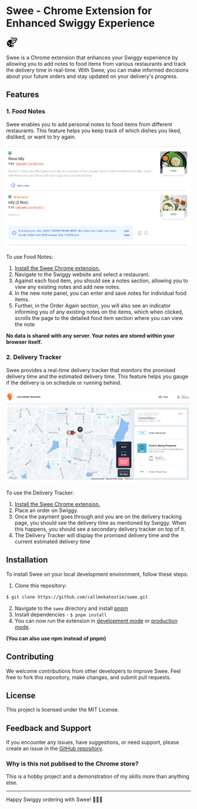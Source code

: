 # Swee - Chrome Extension for Enhanced Swiggy Experience

![Swee Logo](./assets/logo.png)

Swee is a Chrome extension that enhances your Swiggy experience by allowing you to add notes to food items from various restaurants and track the delivery time in real-time. With Swee, you can make informed decisions about your future orders and stay updated on your delivery's progress.

## Features

### 1. Food Notes

Swee enables you to add personal notes to food items from different restaurants. This feature helps you keep track of which dishes you liked, disliked, or want to try again. 

![Food Notes Screenshot](./assets/notes-manager.png)

To use Food Notes:
1. [Install the Swee Chrome extension.](#installation)
2. Navigate to the Swiggy website and select a restaurant.
3. Against each food item, you should see a notes section, allowing you to view any existing notes and add new notes.
4. In the new note panel, you can enter and save notes for individual food items.
5. Further, in the Order Again section, you will also see an indicator informing you of any existing notes on the items, which when clicked, scrolls the page to the detailed food item section where you can view the note

**No data is shared with any server. Your notes are stored within your browser itself.**

### 2. Delivery Tracker

Swee provides a real-time delivery tracker that monitors the promised delivery time and the estimated delivery time. This feature helps you gauge if the delivery is on schedule or running behind.

![Delivery Tracker Screenshot](./assets/delivery-monitor.png)

To use the Delivery Tracker:
1. [Install the Swee Chrome extension.](#installation)
2. Place an order on Swiggy.
3. Once the payment goes through and you are on the delivery tracking page, you should see the delivery time as mentioned by Swiggy. When this happens, you should see a secondary delivery tracker on top of it.
4. The Delivery Tracker will display the promised delivery time and the current estimated delivery time

## Installation

To install Swee on your local development environment, follow these steps:

1. Clone this repository:

  ```bash
  $ git clone https://github.com/callmekatootie/swee.git
  ```

2. Navigate to the `swee` directory and install [pnpm](https://pnpm.io/installation)
3. Install dependencies - `$ pnpm install`
4. You can now run the extension in [development mode](https://docs.plasmo.com/framework/workflows/dev) or [production mode](https://docs.plasmo.com/framework/workflows/build).

**(You can also use npm instead of pnpm)**

## Contributing

We welcome contributions from other developers to improve Swee. Feel free to fork this repository, make changes, and submit pull requests.

## License

This project is licensed under the MIT License.

## Feedback and Support

If you encounter any issues, have suggestions, or need support, please create an issue in the [GitHub repository](https://github.com/callmekatootie/swee/issues).

### Why is this not publised to the Chrome store?

This is a hobby project and a demonstration of my skills more than anything else.

---

Happy Swiggy ordering with Swee! 🍔🍕🚀
